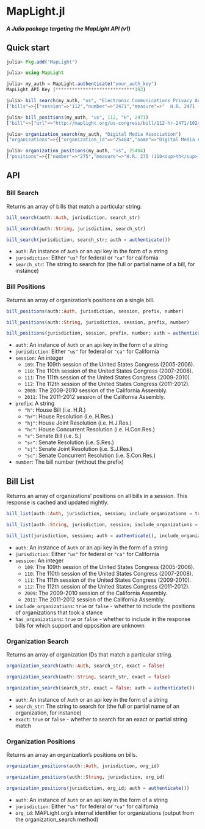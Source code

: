 # MapLight.jl

##### A Julia package targeting the MapLight API (v1)

## Quick start

```julia
julia> Pkg.add("MapLight")

julia> using MapLight

julia> my_auth = MapLight.authenticate("your_auth_key")
MapLight API Key (*****************************193)

julia> bill_search(my_auth, "us", "Electronic Communications Privacy Act Amendments Act of 2012")
["bills"=>{["session"=>"112","number"=>"2471","measure"=>"  H.R. 2471 (112<sup>th</sup>)\n","topic"=>"Electronic Communications Privacy Act Amendments Act of 2012","url"=>"http://maplight.org/us-congress/bill/112-hr-2471/1024048","prefix"=>"H","jurisdiction"=>"us"]}]

julia> bill_positions(my_auth, "us", 112, "H", 2471)
["bill"=>["url"=>"http://maplight.org/us-congress/bill/112-hr-2471/1024048","last_update"=>"2012-12-21T15:36:25Z","organizations"=>{["organization_id"=>"22489","name"=>"Center for Democracy & Technology","disposition"=>"support","citation"=>"Kravets, David (2011, September 23). Federal Law Blocks Netflix, Facebook Integration — But Should It?. <cite>Wired.com</cite>. Retrieved December 5, 2011, from <a href=\"http://www.wired.com/threatlevel/2011/09/netflix-video-privacy/\">http://www.wired.com/threatlevel/2011/09/netflix-video-privacy/</a>.","catcode"=>"J3000"],["organization_id"=>"25404","name"=>"Digital Media Association","disposition"=>"support","citation"=>"Gregory Alan Barnes, Director of Government Affairs, Digital Media Association (2011, October 13). <a href=\"http://www.digmedia.org/component/content/article/40/300-dima-applauds-members-of-the-house-judiciary-committee-for-streamlining-consent-requirements-under-the-video-privacy-protection-act\"><cite>DiMA Applauds Members of the House Judiciary Committee for Streamlining Consent Requirements under the Video Privacy Protection Act</cite></a>. Retrieved December 5, 2011, from Press Releases.","catcode"=>"C5140"],["organization_id"=>"22466","name"=>"Electronic Privacy Information Center","disposition"=>"oppose","citation"=>"Kravets, David (2011, September 23). Federal Law Blocks Netflix, Facebook Integration — But Should It?. <cite>Wired.com</cite>. Retrieved December 5, 2011, from <a href=\"http://www.wired.com/threatlevel/2011/09/netflix-video-privacy/\">http://www.wired.com/threatlevel/2011/09/netflix-video-privacy/</a>.","catcode"=>"J3000"],["organization_id"=>"27350","name"=>"Netflix","disposition"=>"support","citation"=>"Michael Drobac, director of Government Relations, Netflix (2011, September 22). <a href=\"http://blog.netflix.com/2011/09/help-us-bring-facebook-sharing-to.html\"><cite>Help us Bring Facebook Sharing to Netflix USA</cite></a>. Retrieved December 5, 2011, from The Netflix Blog.","catcode"=>"C5140"],["organization_id"=>"22694","name"=>"Facebook","disposition"=>"support","citation"=>"Carr, Austin (2011, August 22). Facebook, Netflix Push Congress on Social Integration, Video Privacy. <cite>Fast Company</cite>. Retrieved December 7, 2011, from <a href=\"http://www.fastcompany.com/1782164/facebook-netflix-push-congress-on-social-integration-video-privacy\">http://www.fastcompany.com/1782164/facebook-netflix-push-congress-on-social-integration-video-privacy</a>.","catcode"=>"C5140"],["organization_id"=>"22035","name"=>"American Civil Liberties Union","disposition"=>"oppose","citation"=>"Murphy, Laura W. (2012, January 31). <a href=\"http://www.aclu.org/files/assets/fnal_statement_hr_2471_013112_4.pdf\"><cite>Re: ACLU Opposes Expanded Unwarranted Law Enforcement Access to Private Rental Records and Broader Privacy Implications in HR 2471</cite></a>. Retrieved November 28, 2012, from ACLU.","catcode"=>"J7000"]}]]

julia> organization_search(my_auth, "Digital Media Association")
["organizations"=>{["organization_id"=>"25404","name"=>"Digital Media Association"]}]

julia> organization_positions(my_auth, "us", 25404)
["positions"=>{["number"=>"275","measure"=>"H.R. 275 (110<sup>th</sup>)","topic"=>"Global Online Freedom Act of 2007","last_update"=>"2011-08-29T20:44:13Z","disposition"=>"oppose","catcode"=>"C5140","prefix"=>"H","citation"=>" (n.d.). <a href=\"\"><cite>RE: H.R. 275, the “Global Online Freedom Act of 2007”</cite></a>. Retrieved n.d., from .","url"=>"http://maplight.org/us-congress/bill/110-hr-275/236522","session"=>"110","jurisdiction"=>"US"],["number"=>"2060","measure"=>"H.R. 2060 (110<sup>th</sup>)","topic"=>"Internet Radio Equality Act","last_update"=>"2011-08-29T20:28:47Z","disposition"=>"support","catcode"=>"C5140","prefix"=>"H","citation"=>" (n.d.). <a href=\"\"><cite>Congressmen Introduce Bill to Save Internet Radio</cite></a>. Retrieved n.d., from .","url"=>"http://maplight.org/us-congress/bill/110-hr-2060/291155","session"=>"110","jurisdiction"=>"US"],["number"=>"4279","measure"=>"H.R. 4279 (110<sup>th</sup>)","topic"=>"Prioritizing Resources and Organization for Intellectual Property Act of 2008","last_update"=>"2011-08-29T16:14:29Z","disposition"=>"support","catcode"=>"C5140","prefix"=>"H","citation"=>" (n.d.). <a href=\"\"><cite>Statement of Conyers</cite></a>. Retrieved n.d., from .","url"=>"http://maplight.org/us-congress/bill/110-hr-4279/377624","session"=>"110","jurisdiction"=>"US"],["number"=>"575","measure"=>"S. 575 (112<sup>th</sup>)","topic"=>"Debit Interchange Fee Study Act of 2011","last_update"=>"2012-12-20T21:51:15Z","disposition"=>"oppose","catcode"=>"C5140","prefix"=>"S","citation"=>"Undersigned Organizations (2011, June 6). <a href=\"https://www.wewear.org/assets/1/7/060611swipefee.pdf\"><cite>Dear Senator:</cite></a>. Retrieved August 6, 2012, from American Apparel and Footwear Association.","url"=>"http://maplight.org/us-congress/bill/112-s-575/900958","session"=>"112","jurisdiction"=>"US"],["number"=>"2471","measure"=>"H.R. 2471 (112<sup>th</sup>)","topic"=>"Electronic Communications Privacy Act Amendments Act of 2012","last_update"=>"2012-12-21T15:36:25Z","disposition"=>"support","catcode"=>"C5140","prefix"=>"H","citation"=>"Gregory Alan Barnes, Director of Government Affairs, Digital Media Association (2011, October 13). <a href=\"http://www.digmedia.org/component/content/article/40/300-dima-applauds-members-of-the-house-judiciary-committee-for-streamlining-consent-requirements-under-the-video-privacy-protection-act\"><cite>DiMA Applauds Members of the House Judiciary Committee for Streamlining Consent Requirements under the Video Privacy Protection Act</cite></a>. Retrieved December 5, 2011, from Press Releases.","url"=>"http://maplight.org/us-congress/bill/112-hr-2471/1024048","session"=>"112","jurisdiction"=>"US"],["number"=>"6480","measure"=>"H.R. 6480 (112<sup>th</sup>)","topic"=>"Internet Radio Fairness Act of 2012","last_update"=>"2012-12-21T01:16:16Z","disposition"=>"support","catcode"=>"C5140","prefix"=>"H","citation"=>"IRFC (n.d.). <a href=\"http://internetradiofairness.com/legislation/\"><cite>The IRFA: Good for Consumers, Artists and the Recording Industry</cite></a>. Retrieved November 20, 2012, from IRFC.","url"=>"http://maplight.org/us-congress/bill/112-hr-6480/1102695","session"=>"112","jurisdiction"=>"US"],["number"=>"3609","measure"=>"S. 3609 (112<sup>th</sup>)","topic"=>"Internet Radio Fairness Act of 2012","last_update"=>"2012-12-21T01:18:07Z","disposition"=>"support","catcode"=>"C5140","prefix"=>"S","citation"=>"IRFC (2012, October 25). Internet Radio Fairness Coalition Launches to Help Accelerate Growth and Innovation in Internet Radio To Benefit Artists, Consumers and the Recording Industry. <cite>MarketWatch: The Wall Street Journal</cite>. Retrieved November 1, 2012, from <a href=\"http://www.marketwatch.com/story/internet-radio-fairness-coalition-launches-to-help-accelerate-growth-and-innovation-in-internet-radio-to-benefit-artists-consumers-and-the-recording-industry-2012-10-25\">http://www.marketwatch.com/story/internet-radio-fairness-coalition-launches-to-help-accelerate-growth-and-innovation-in-internet-radio-to-benefit-artists-consumers-and-the-recording-industry-2012-10-25</a>.","url"=>"http://maplight.org/us-congress/bill/112-s-3609/1102959","session"=>"112","jurisdiction"=>"US"],["number"=>"3309","measure"=>"H.R. 3309 (113<sup>th</sup>)","topic"=>"Innovation Act","last_update"=>"2014-01-25T20:41:07Z","disposition"=>"support","catcode"=>"C5140","prefix"=>"H","citation"=>"undersigned organizations (n.d.). <a href=\"http://judiciary.house.gov/news/2013/12032013_PATENT/FINAL%20Growing%20Support%20for%20HR%20%203309.pdf\"><cite>Growing Support for H.R. 3309, &quot;The Innovation Act&quot;</cite></a>. Retrieved December 13, 2013, from House Committee on the Judiciary.","url"=>"http://maplight.org/us-congress/bill/113-hr-3309/2602316","session"=>"113","jurisdiction"=>"US"]}]
```


## API

### Bill Search

Returns an array of bills that match a particular string.

```julia
bill_search(auth::Auth, jurisdiction, search_str)

bill_search(auth::String, jurisdiction, search_str)

bill_search(jurisdiction, search_str; auth = authenticate())
```

- `auth`: An instance of `Auth` or an api key in the form of a string
- `jurisdiction`: Either `"us"` for federal or `"ca"` for california
- `search_str`: The string to search for (the full or partial name of a bill, for instance)


### Bill Positions

Returns an array of organization’s positions on a single bill.

```julia
bill_positions(auth::Auth, jurisdiction, session, prefix, number)

bill_positions(auth::String, jurisdiction, session, prefix, number)

bill_positions(jurisdiction, session, prefix, number; auth = authenticate())
```

- `auth`: An instance of `Auth` or an api key in the form of a string
- `jurisdiction`: Either `"us"` for federal or `"ca"` for California
- `session`: An integer
    * `109`: The 109th session of the United States Congress (2005-2006).
    * `110`: The 110th session of the United States Congress (2007-2008).
    * `111`: The 111th session of the United States Congress (2009-2010).
    * `112`: The 112th session of the United States Congress (2011-2012).
    * `2009`: The 2009-2010 session of the California Assembly.
    * `2011`: The 2011-2012 session of the California Assembly.
- `prefix`: A string
    * `"h"`: House Bill (i.e. H.R.)
    * `"hr"`: House Resolution (i.e. H.Res.)
    * `"hj"`: House Joint Resolution (i.e. H.J.Res.)
    * `"hc"`: House Concurrent Resolution (i.e. H.Con.Res.)
    * `"s"`: Senate Bill (i.e. S.)
    * `"sr"`: Senate Resolution (i.e. S.Res.)
    * `"sj"`: Senate Joint Resolution (i.e. S.J.Res.)
    * `"sc"`: Senate Concurrent Resolution (i.e. S.Con.Res.)
- `number`: The bill number (without the prefix)


## Bill List

Returns an array of organizations’ positions on all bills in a session. This response is cached and updated nightly.

```julia
bill_list(auth::Auth, jurisdiction, session; include_organizations = true, has_organizations = true)

bill_list(auth::String, jurisdiction, session; include_organizations = true, has_organizations = true)

bill_list(jurisdiction, session; auth = authenticate(), include_organizations = true, has_organizations = true)
```

- `auth`: An instance of `Auth` or an api key in the form of a string
- `jurisdiction`: Either `"us"` for federal or `"ca"` for California
- `session`: An integer
    * `109`: The 109th session of the United States Congress (2005-2006).
    * `110`: The 110th session of the United States Congress (2007-2008).
    * `111`: The 111th session of the United States Congress (2009-2010).
    * `112`: The 112th session of the United States Congress (2011-2012).
    * `2009`: The 2009-2010 session of the California Assembly.
    * `2011`: The 2011-2012 session of the California Assembly.
- `include_organizations`: `true` or `false` - whether to include the positions of organizations that took a stance
- `has_organizations`: `true` or `false` - whether to include in the response bills for which support and opposition are unknown


### Organization Search

Returns an array of organization IDs that match a particular string.

```julia
organization_search(auth::Auth, search_str, exact = false)

organization_search(auth::String, search_str, exact = false)

organization_search(search_str, exact = false; auth = authenticate())
```

- `auth`: An instance of `Auth` or an api key in the form of a string
- `search_str`: The string to search for (the full or partial name of an organization, for instance)
- `exact`: `true` or `false` - whether to search for an exact or partial string match


### Organization Positions

Returns an array an organization’s positions on bills.

```julia
organization_positions(auth::Auth, jurisdiction, org_id)

organization_positions(auth::String, jurisdiction, org_id)

organization_positions(jurisdiction, org_id; auth = authenticate())
```

- `auth`: An instance of `Auth` or an api key in the form of a string
- `jurisdiction`: Either `"us"` for federal or `"ca"` for california
- `org_id`: MAPLight.org’s internal identifier for organizations (output from the organization_search method)
